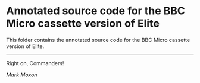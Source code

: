 # Annotated source code for the BBC Micro cassette version of Elite

This folder contains the annotated source code for the BBC Micro cassette version of Elite.

---

Right on, Commanders!

_Mark Moxon_